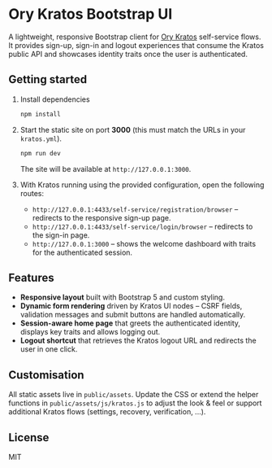 # Ory Kratos Bootstrap UI

A lightweight, responsive Bootstrap client for [Ory Kratos](https://www.ory.sh/kratos) self-service flows. It provides sign-up, sign-in and logout experiences that consume the Kratos public API and showcases identity traits once the user is authenticated.

## Getting started

1. Install dependencies

   ```bash
   npm install
   ```

2. Start the static site on port **3000** (this must match the URLs in your `kratos.yml`).

   ```bash
   npm run dev
   ```

   The site will be available at `http://127.0.0.1:3000`.

3. With Kratos running using the provided configuration, open the following routes:

   - `http://127.0.0.1:4433/self-service/registration/browser` – redirects to the responsive sign-up page.
   - `http://127.0.0.1:4433/self-service/login/browser` – redirects to the sign-in page.
   - `http://127.0.0.1:3000` – shows the welcome dashboard with traits for the authenticated session.

## Features

- **Responsive layout** built with Bootstrap 5 and custom styling.
- **Dynamic form rendering** driven by Kratos UI nodes – CSRF fields, validation messages and submit buttons are handled automatically.
- **Session-aware home page** that greets the authenticated identity, displays key traits and allows logging out.
- **Logout shortcut** that retrieves the Kratos logout URL and redirects the user in one click.

## Customisation

All static assets live in `public/assets`. Update the CSS or extend the helper functions in `public/assets/js/kratos.js` to adjust the look & feel or support additional Kratos flows (settings, recovery, verification, ...).

## License

MIT
